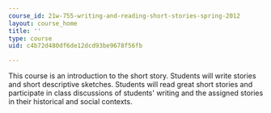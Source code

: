 ```yaml
---
course_id: 21w-755-writing-and-reading-short-stories-spring-2012
layout: course_home
title: ''
type: course
uid: c4b72d480df6de12dcd93be9678f56fb

---
```

This course is an introduction to the short story. Students will write stories and short descriptive sketches. Students will read great short stories and participate in class discussions of students' writing and the assigned stories in their historical and social contexts.
